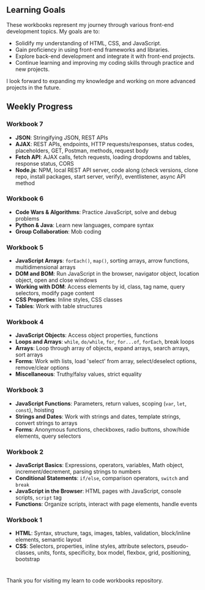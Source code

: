 ## Learning Goals

These workbooks represent my journey through various front-end development topics. My goals are to:

- Solidify my understanding of HTML, CSS, and JavaScript.
- Gain proficiency in using front-end frameworks and libraries.
- Explore back-end development and integrate it with front-end projects.
- Continue learning and improving my coding skills through practice and new projects.

I look forward to expanding my knowledge and working on more advanced projects in the future.

## Weekly Progress

### Workbook 7

- **JSON**: Stringifying JSON, REST APIs
- **AJAX**: REST APIs, endpoints, HTTP requests/responses, status codes, placeholders, GET, Postman, methods, request body
- **Fetch API**: AJAX calls, fetch requests, loading dropdowns and tables, response status, CORS
- **Node.js**: NPM, local REST API server, code along (check versions, clone repo, install packages, start server, verify), eventlistener, async API method

### Workbook 6

- **Code Wars & Algorithms**: Practice JavaScript, solve and debug problems
- **Python & Java**: Learn new languages, compare syntax
- **Group Collaboration**: Mob coding

### Workbook 5

- **JavaScript Arrays**: `forEach()`, `map()`, sorting arrays, arrow functions, multidimensional arrays
- **DOM and BOM**: Run JavaScript in the browser, navigator object, location object, open and close windows
- **Working with DOM**: Access elements by id, class, tag name, query selectors, modify page content
- **CSS Properties**: Inline styles, CSS classes
- **Tables**: Work with table structures

### Workbook 4

- **JavaScript Objects**: Access object properties, functions
- **Loops and Arrays**: `while`, `do/while`, `for`, `for...of`, `forEach`, break loops
- **Arrays**: Loop through array of objects, expand arrays, search arrays, sort arrays
- **Forms**: Work with lists, load 'select' from array, select/deselect options, remove/clear options
- **Miscellaneous**: Truthy/falsy values, strict equality

### Workbook 3

- **JavaScript Functions**: Parameters, return values, scoping (`var`, `let`, `const`), hoisting
- **Strings and Dates**: Work with strings and dates, template strings, convert strings to arrays
- **Forms**: Anonymous functions, checkboxes, radio buttons, show/hide elements, query selectors

### Workbook 2

- **JavaScript Basics**: Expressions, operators, variables, Math object, increment/decrement, parsing strings to numbers
- **Conditional Statements**: `if/else`, comparison operators, `switch` and `break`
- **JavaScript in the Browser**: HTML pages with JavaScript, console scripts, `script` tag
- **Functions**: Organize scripts, interact with page elements, handle events

### Workbook 1

- **HTML**: Syntax, structure, tags, images, tables, validation, block/inline elements, semantic layout
- **CSS**: Selectors, properties, inline styles, attribute selectors, pseudo-classes, units, fonts, specificity, box model, flexbox, grid, positioning, bootstrap

#

Thank you for visiting my learn to code workbooks repository.
